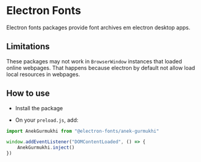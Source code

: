 # Electron Fonts

Electron fonts packages provide font archives em electron desktop apps.

## Limitations

These packages may not work in `BrowserWindow` instances that loaded online webpages. That happens because electron by default not allow load local resources in webpages.

## How to use

* Install the package

* On your `preload.js`, add:

```ts
import AnekGurmukhi from "@electron-fonts/anek-gurmukhi"

window.addEventListener("DOMContentLoaded", () => {
    AnekGurmukhi.inject()
})
```